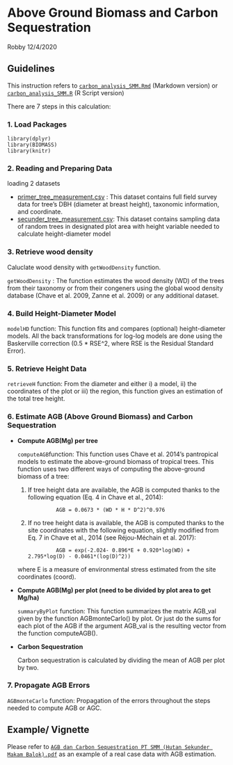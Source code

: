 Above Ground Biomass and Carbon Sequestration
================
Robby
12/4/2020

## Guidelines

This instruction refers to
[`carbon_analysis_SMM.Rmd`](https://github.com/robbybinsar/Konservasi_ANJ/blob/master/carbon_analysis/carbon_analysis_SMM.Rmd)
(Markdown version) or
[`carbon_analysis_SMM.R`](https://github.com/robbybinsar/Konservasi_ANJ/blob/master/carbon_analysis/carbon_analysis.R)
(R Script version)

There are 7 steps in this calculation:

### 1\. Load Packages

    library(dplyr)
    library(BIOMASS)
    library(knitr)

### 2\. Reading and Preparing Data

loading 2 datasets

  - [primer\_tree\_measurement.csv](https://github.com/robbybinsar/Konservasi_ANJ/blob/master/carbon_analysis/primer_tree_measurement.csv)
    : This dataset contains full field survey data for tree’s DBH
    (diameter at breast height), taxonomic information, and coordinate.
  - [secunder\_tree\_measurement.csv](https://github.com/robbybinsar/Konservasi_ANJ/blob/master/carbon_analysis/secunder_tree_measurement.csv):
    This dataset contains sampling data of random trees in designated
    plot area with height variable needed to calculate height-diameter
    model

### 3\. Retrieve wood density

Caluclate wood density with `getWoodDensity` function.

`getWoodDensity` : The function estimates the wood density (WD) of the
trees from their taxonomy or from their congeners using the global wood
density database (Chave et al. 2009, Zanne et al. 2009) or any
additional dataset.

### 4\. Build Height-Diameter Model

`modelHD` function: This function fits and compares (optional)
height-diameter models. All the back transformations for log-log models
are done using the Baskerville correction (0.5 \* RSE^2, where RSE is
the Residual Standard Error).

### 5\. Retrieve Height Data

`retrieveH` function: From the diameter and either i) a model, ii) the
coordinates of the plot or iii) the region, this function gives an
estimation of the total tree height.

### 6\. Estimate AGB (Above Ground Biomass) and Carbon Sequestration

  - **Compute AGB(Mg) per tree**
    
    `computeAGB`function: This function uses Chave et al. 2014’s
    pantropical models to estimate the above-ground biomass of tropical
    trees. This function uses two different ways of computing the
    above-ground biomass of a tree:
    
    1.  If tree height data are available, the AGB is computed thanks to
        the following equation (Eq. 4 in Chave et al., 2014):
        
        ``` 
                 AGB = 0.0673 * (WD * H * D^2)^0.976
        ```
    
    2.  If no tree height data is available, the AGB is computed thanks
        to the site coordinates with the following equation, slightly
        modified from Eq. 7 in Chave et al., 2014 (see Réjou-Méchain et
        al. 2017):
        
        ``` 
                 AGB = exp(-2.024- 0.896*E + 0.920*log(WD) + 2.795*log(D) - 0.0461*(log(D)^2))
        ```
    
    where E is a measure of environmental stress estimated from the site
    coordinates (coord).

  - **Compute AGB(Mg) per plot (need to be divided by plot area to get
    Mg/ha)**
    
    `summaryByPlot` function: This function summarizes the matrix
    AGB\_val given by the function AGBmonteCarlo() by plot. Or just do
    the sums for each plot of the AGB if the argument AGB\_val is the
    resulting vector from the function computeAGB().

  - **Carbon Sequestration**
    
    Carbon sequestration is calculated by dividing the mean of AGB per
    plot by two.

### 7\. Propagate AGB Errors

`AGBmonteCarlo` function: Propagation of the errors throughout the steps
needed to compute AGB or AGC.

## Example/ Vignette

Please refer to [`AGB dan Carbon Sequestration PT SMM (Hutan Sekunder
Makam
Balok).pdf`](https://github.com/robbybinsar/Konservasi_ANJ/blob/master/carbon_analysis/AGB%20dan%20Carbon%20Sequestration%20PT%20SMM%20\(Hutan%20Sekunder%20Makam%20Balok\).pdf)
as an example of a real case data with AGB estimation.
